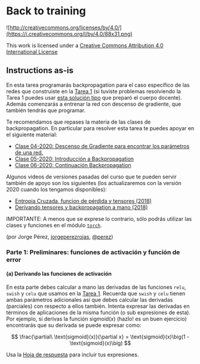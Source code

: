 # Back to training

![http://creativecommons.org/licenses/by/4.0/](https://i.creativecommons.org/l/by/4.0/88x31.png)

This work is licensed under a
[Creative Commons Attribution 4.0 International License](http://creativecommons.org/licenses/by/4.0/)

## Instructions as-is

En esta tarea programarás backpropagation para el caso específico de las redes que construiste en la
[Tarea 1](https://colab.research.google.com/drive/1aeuSRjj_kQ_uFEBSJ9bRuyr4G4MY4FAi) (si tuviste
problemas resolviendo la Tarea 1 puedes usar
[esta solución tipo](https://colab.research.google.com/drive/1whxzPx0jBRu2v1GD-s_VhhYS-w3Tlu9E) que
preparó el cuerpo docente).
Además comenzarás a entrenar la red con descenso de gradiente, que también tendrás que programar.

Te recomendamos que repases la materia de las clases de backpropagation. En particular para resolver
esta tarea te puedes apoyar en el siguiente material:

* [Clase 04-2020: Descenso de Gradiente para encontrar los parámetros de una red.](https://www.youtube.com/watch?v=G4dnRSSC6Kw)
* [Clase 05-2020: Introducción a Backpropagation](https://www.youtube.com/watch?v=1EUAoM1EhM0)
* [Clase 06-2020: Continuación Backpropagation](https://www.youtube.com/watch?v=Gp2rY7LvTyQ)

Algunos videos de versiones pasadas del curso que te pueden servir también de apoyo son los
siguientes (los actualizaremos con la versión 2020 cuando los tengamos disponibles):

* [Entropia Cruzada, funcion de pérdida y tensores (2018)](https://www.youtube.com/watch?v=lnYAVf1UkU8)
* [Derivando tensores y backpropagation a mano (2018)](https://www.youtube.com/watch?v=atQHDde309k)

IMPORTANTE: A menos que se exprese lo contrario, sólo podrás utilizar las clases y funciones en el
módulo [`torch`](https://pytorch.org/docs/stable/torch.html).

(por Jorge Pérez, [jorgeperezrojas](https://github.com/jorgeperezrojas),
[@perez](https://twitter.com/perez))

### Parte 1: Preliminares: funciones de activación y función de error

#### (a) Derivando las funciones de activación

En esta parte debes calcular a mano las derivadas de las funciones `relu`, `swish` y `celu` que usamos en la [Tarea 1](https://colab.research.google.com/drive/1aeuSRjj_kQ_uFEBSJ9bRuyr4G4MY4FAi). Recuerda que `swish` y `celu` tienen ambas parámetros adicionales así que debes calcular las derivadas (parciales) con respecto a ellos también. Intenta expresar las derivadas en términos de aplicaciones de la misma función (o sub expresiones de esta). Por ejemplo, si derivas la función $\text{sigmoid}(x)$ (hazlo! es un buen ejercicio) encontrarás que su derivada se puede expresar como:

$$
  \frac{\partial\ \text{sigmoid}(x)}{\partial x} = \text{sigmoid}(x)\big(1 - \text{sigmoid}(x)\big)
$$

Usa la
[Hoja de respuesta](https://colab.research.google.com/drive/1a44G8JIfuaAXmare28dCDT1gvUV1CuDP) para incluir tus expresiones.
